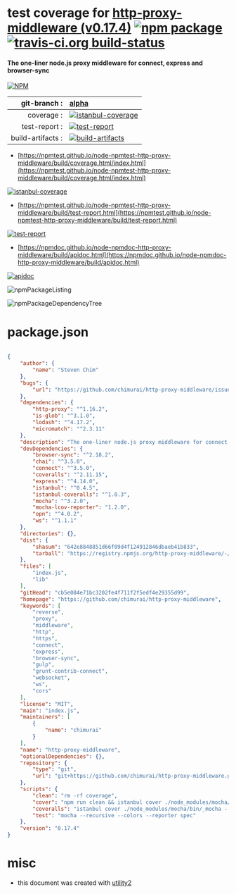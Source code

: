 # test coverage for  [http-proxy-middleware (v0.17.4)](https://github.com/chimurai/http-proxy-middleware)  [![npm package](https://img.shields.io/npm/v/npmtest-http-proxy-middleware.svg?style=flat-square)](https://www.npmjs.org/package/npmtest-http-proxy-middleware) [![travis-ci.org build-status](https://api.travis-ci.org/npmtest/node-npmtest-http-proxy-middleware.svg)](https://travis-ci.org/npmtest/node-npmtest-http-proxy-middleware)
#### The one-liner node.js proxy middleware for connect, express and browser-sync

[![NPM](https://nodei.co/npm/http-proxy-middleware.png?downloads=true&downloadRank=true&stars=true)](https://www.npmjs.com/package/http-proxy-middleware)

| git-branch : | [alpha](https://github.com/npmtest/node-npmtest-http-proxy-middleware/tree/alpha)|
|--:|:--|
| coverage : | [![istanbul-coverage](https://npmtest.github.io/node-npmtest-http-proxy-middleware/build/coverage.badge.svg)](https://npmtest.github.io/node-npmtest-http-proxy-middleware/build/coverage.html/index.html)|
| test-report : | [![test-report](https://npmtest.github.io/node-npmtest-http-proxy-middleware/build/test-report.badge.svg)](https://npmtest.github.io/node-npmtest-http-proxy-middleware/build/test-report.html)|
| build-artifacts : | [![build-artifacts](https://npmtest.github.io/node-npmtest-http-proxy-middleware/glyphicons_144_folder_open.png)](https://github.com/npmtest/node-npmtest-http-proxy-middleware/tree/gh-pages/build)|

- [https://npmtest.github.io/node-npmtest-http-proxy-middleware/build/coverage.html/index.html](https://npmtest.github.io/node-npmtest-http-proxy-middleware/build/coverage.html/index.html)

[![istanbul-coverage](https://npmtest.github.io/node-npmtest-http-proxy-middleware/build/screenCapture.buildCi.browser.%252Ftmp%252Fbuild%252Fcoverage.lib.html.png)](https://npmtest.github.io/node-npmtest-http-proxy-middleware/build/coverage.html/index.html)

- [https://npmtest.github.io/node-npmtest-http-proxy-middleware/build/test-report.html](https://npmtest.github.io/node-npmtest-http-proxy-middleware/build/test-report.html)

[![test-report](https://npmtest.github.io/node-npmtest-http-proxy-middleware/build/screenCapture.buildCi.browser.%252Ftmp%252Fbuild%252Ftest-report.html.png)](https://npmtest.github.io/node-npmtest-http-proxy-middleware/build/test-report.html)

- [https://npmdoc.github.io/node-npmdoc-http-proxy-middleware/build/apidoc.html](https://npmdoc.github.io/node-npmdoc-http-proxy-middleware/build/apidoc.html)

[![apidoc](https://npmdoc.github.io/node-npmdoc-http-proxy-middleware/build/screenCapture.buildCi.browser.%252Ftmp%252Fbuild%252Fapidoc.html.png)](https://npmdoc.github.io/node-npmdoc-http-proxy-middleware/build/apidoc.html)

![npmPackageListing](https://npmtest.github.io/node-npmtest-http-proxy-middleware/build/screenCapture.npmPackageListing.svg)

![npmPackageDependencyTree](https://npmtest.github.io/node-npmtest-http-proxy-middleware/build/screenCapture.npmPackageDependencyTree.svg)



# package.json

```json

{
    "author": {
        "name": "Steven Chim"
    },
    "bugs": {
        "url": "https://github.com/chimurai/http-proxy-middleware/issues"
    },
    "dependencies": {
        "http-proxy": "^1.16.2",
        "is-glob": "^3.1.0",
        "lodash": "^4.17.2",
        "micromatch": "^2.3.11"
    },
    "description": "The one-liner node.js proxy middleware for connect, express and browser-sync",
    "devDependencies": {
        "browser-sync": "^2.18.2",
        "chai": "^3.5.0",
        "connect": "^3.5.0",
        "coveralls": "^2.11.15",
        "express": "^4.14.0",
        "istanbul": "^0.4.5",
        "istanbul-coveralls": "^1.0.3",
        "mocha": "^3.2.0",
        "mocha-lcov-reporter": "1.2.0",
        "opn": "^4.0.2",
        "ws": "^1.1.1"
    },
    "directories": {},
    "dist": {
        "shasum": "642e8848851d66f09d4f124912846dbaeb41b833",
        "tarball": "https://registry.npmjs.org/http-proxy-middleware/-/http-proxy-middleware-0.17.4.tgz"
    },
    "files": [
        "index.js",
        "lib"
    ],
    "gitHead": "cb5e084e71bc3202fe4f711f2f5edf4e29355d99",
    "homepage": "https://github.com/chimurai/http-proxy-middleware",
    "keywords": [
        "reverse",
        "proxy",
        "middleware",
        "http",
        "https",
        "connect",
        "express",
        "browser-sync",
        "gulp",
        "grunt-contrib-connect",
        "websocket",
        "ws",
        "cors"
    ],
    "license": "MIT",
    "main": "index.js",
    "maintainers": [
        {
            "name": "chimurai"
        }
    ],
    "name": "http-proxy-middleware",
    "optionalDependencies": {},
    "repository": {
        "type": "git",
        "url": "git+https://github.com/chimurai/http-proxy-middleware.git"
    },
    "scripts": {
        "clean": "rm -rf coverage",
        "cover": "npm run clean && istanbul cover ./node_modules/mocha/bin/_mocha -- --recursive",
        "coveralls": "istanbul cover ./node_modules/mocha/bin/_mocha --report lcovonly -- --recursive --reporter spec && istanbul-coveralls && npm run clean",
        "test": "mocha --recursive --colors --reporter spec"
    },
    "version": "0.17.4"
}
```



# misc
- this document was created with [utility2](https://github.com/kaizhu256/node-utility2)
